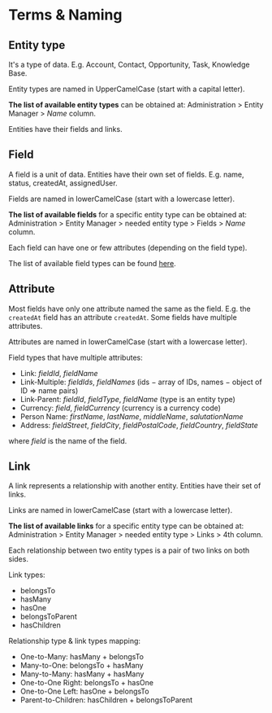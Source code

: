 # Terms & Naming

## Entity type

It's a type of data. E.g. Account, Contact, Opportunity, Task, Knowledge Base.

Entity types are named in UpperCamelCase (start with a capital letter).

**The list of available entity types** can be obtained at: Administration > Entity Manager > *Name* column.

Entities have their fields and links.

## Field

A field is a unit of data. Entities have their own set of fields. E.g. name, status, createdAt, assignedUser.

Fields are named in lowerCamelCase (start with a lowercase letter).

**The list of available fields** for a specific entity type can be obtained at: Administration > Entity Manager > needed entity type > Fields > *Name* column.

Each field can have one or few attributes (depending on the field type).

The list of available field types can be found [here](fields.md).

## Attribute

Most fields have only one attribute named the same as the field. E.g. the `createdAt` field has an attribute `createdAt`. Some fields have multiple attributes.

Attributes are named in lowerCamelCase (start with a lowercase letter).

Field types that have multiple attributes:

* Link: *fieldId*, *fieldName*
* Link-Multiple: *fieldIds*, *fieldNames* (ids − array of IDs, names − object of ID => name pairs)
* Link-Parent: *fieldId*, *fieldType*, *fieldName* (type is an entity type)
* Currency: *field*, *fieldCurrency* (currency is a currency code)
* Person Name: *firstName*, *lastName*, *middleName*, *salutationName*
* Address: *fieldStreet*, *fieldCity*, *fieldPostalCode*, *fieldCountry*, *fieldState*

where *field* is the name of the field.

## Link

A link represents a relationship with another entity. Entities have their set of links.

Links are named in lowerCamelCase (start with a lowercase letter).

**The list of available links** for a specific entity type can be obtained at: Administration > Entity Manager > needed entity type > Links > 4th column.

Each relationship between two entity types is a pair of two links on both sides.

Link types:

* belongsTo
* hasMany
* hasOne
* belongsToParent
* hasChildren

Relationship type & link types mapping:

* One-to-Many: hasMany + belongsTo
* Many-to-One: belongsTo + hasMany
* Many-to-Many: hasMany + hasMany
* One-to-One Right: belongsTo + hasOne
* One-to-One Left: hasOne + belongsTo
* Parent-to-Children: hasChildren + belongsToParent
